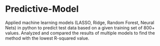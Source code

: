 # Predictive-Model

Applied machine learning models (LASSO, Ridge, Random Forest, Neural Nets) in python to predict test data based on a given training set of 800+ values. Analyzed and compared the results of multiple models to find the method with the lowest R-squared value.
